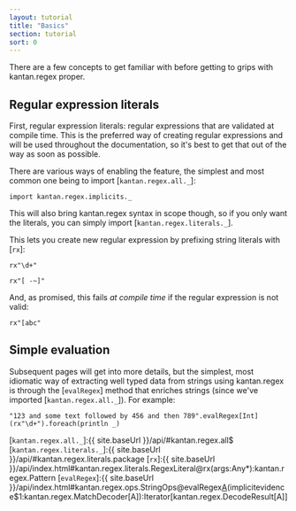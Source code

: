 ```yaml
---
layout: tutorial
title: "Basics"
section: tutorial
sort: 0
---
```

There are a few concepts to get familiar with before getting to grips with kantan.regex proper.

## Regular expression literals

First, regular expression literals: regular expressions that are validated at compile time. This is the preferred way
of creating regular expressions and will be used throughout the documentation, so it's best to get that out of the way
as soon as possible.

There are various ways of enabling the feature, the simplest and most common one being to import [`kantan.regex.all._`]:

```tut:silent
import kantan.regex.implicits._
```

This will also bring kantan.regex syntax in scope though, so if you only want the literals, you can simply import
[`kantan.regex.literals._`].

This lets you create new regular expression by prefixing string literals with [`rx`]:
 
```tut
rx"\d+"

rx"[ -~]"
```

And, as promised, this fails *at compile time* if the regular expression is not valid:
 
```tut:fail
rx"[abc"
```

## Simple evaluation

Subsequent pages will get into more details, but the simplest, most idiomatic way of extracting well typed data from
strings using kantan.regex is through the [`evalRegex`] method that enriches strings (since we've imported
[`kantan.regex.all._`]). For example:

```tut
"123 and some text followed by 456 and then 789".evalRegex[Int](rx"\d+").foreach(println _)
```

[`kantan.regex.all._`]:{{ site.baseUrl }}/api/#kantan.regex.all$
[`kantan.regex.literals._`]:{{ site.baseUrl }}/api/#kantan.regex.literals.package
[`rx`]:{{ site.baseUrl }}/api/index.html#kantan.regex.literals.RegexLiteral@rx(args:Any*):kantan.regex.Pattern
[`evalRegex`]:{{ site.baseUrl }}/api/index.html#kantan.regex.ops.StringOps@evalRegex[A](p:kantan.regex.Pattern)(implicitevidence$1:kantan.regex.MatchDecoder[A]):Iterator[kantan.regex.DecodeResult[A]]